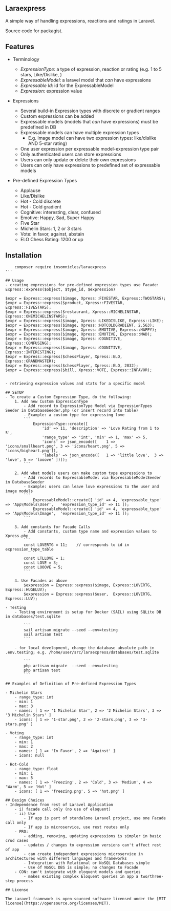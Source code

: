 ## Laraexpress

A simple way of handling expressions, reactions and ratings in Laravel.

Source code for packagist.

## Features
- Terminology
    * *ExpressionType*: a type of expression, reaction or rating (e.g. 1 to 5 stars, Like/Dislike,  )
    * *ExpressableModel*: a laravel model that *can* have expressions
    * *Expressable Id*: id for the ExpressableModel
    * *Expression*: expression value

- Expressions
    * Several build-in Expression types with discrete or gradient ranges
    * Custom expressions can be added
    * Expressable models (models that *can* have expressions) must be predefined in DB
    * Expressable models can have multiple expression types
        - E.g. Image model can have two expression types: like/dislike AND 5-star rating)
    * One user expression per expressable model-expression type pair
    * Only authenticated users can store expressions
    * Users can only update or delete their own expressions
    * Users can only have expressions to predefined set of expressable models

- Pre-defined Expression Types
    * Applause
    * Like/Dislike
    * Hot - Cold discrete
    * Hot - Cold gradient
    * Cognitive: interesting, clear, confused
    * Emotive: Happy, Sad, Super Happy
    * Five Star
    * Michelin Stars: 1, 2 or 3 stars
    * Vote: in favor, against, abstain
    * ELO Chess Rating: 1200 or up

## Installation

```
    composer require insomnicles/laraexpress
'''

## Usage
- creating expressions for pre-defined expression types use Facade: Express::express($object, $type_id, $expression)

```
    $expr = Express::express($image, Xpress::FIVESTAR, Express::TWOSTARS);
    $expr = Express::express($product, Xpress::FIVESTAR, Express::FIVESTARS);
    $expr = Express::express($restaurant, Xpress::MICHELINSTAR, Express::ONEMICHELINSTARS);
    $expr = Express::express($image, Xpress::LIKEDISLIKE, Express::LIKE);
    $expr = Express::express($image, Xpress::HOTCOLDGRADIENT, 2.563);
    $expr = Express::express($image, Xpress::EMOTIVE, Express::HAPPY);
    $expr = Express::express($image, Xpress::EMOTIVE, Express::MAD);
    $expr = Express::express($image, Xpress::COGNITIVE, Express::CONFUSING);
    $expr = Express::express($image, Xpress::COGNITIVE, Express::INTERESTING);
    $expr = Express::express($chessPlayer, Xpress::ELO, Express::GRANDMASTER);
    $expr = Express::express($chessPlayer, Xpress::ELO, 2832);
    $expr = Express::express($bill, Xpress::VOTE, Express::INFAVOR);
```

- retrieving expression values and stats for a specific model

## SETUP
- To create a Custom Expression Type, do the following:
    1. Add new Custom ExpressionType
        - Add record to ExpressionType Model via ExpressionTypes Seeder in DatabaseSeeder.php (or insert record into table)
        - Example: a custom type for expressing love
        ```
            ExpressionType::create([
                'id' => 11, 'description' => 'Love Rating from 1 to 5',
                'range_type' => 'int', 'min' => 1, 'max' => 5,
                'icons' => json_encode([    1 => 'icons/smallheart.png', 3 => 'icons/heart.png', 5 => 'icons/bigheart.png']),
                'labels' => json_encode([   1 => 'little love',  3 => 'love', 5 => 'looove' ])]);
        ```

    2. Add what models users can make custom type expressions to
        - Add records to ExpressableModel via ExpressableModelSeeder in DatabaseSeeder
        - Example: users can leave love expressions to the user and image models
        ```
            ExpressableModel::create([ 'id' => 4, 'expressable_type' => 'App\Models\User',   'expression_type_id' => 11 ]);
            ExpressableModel::create([ 'id' => 4, 'expressable_type' => 'App\Models\Image',  'expression_type_id' => 11 ]);
        ```

    3. Add constants for Facade Calls
        - Add constants, custom type name and expression values to Xpress.php
        ```
        const LOVERTG = 11;    // corresponds to id in expression_type_table

        const LTLLOVE = 1;
        const LOVE = 3;
        const LOOOVE = 5;
        ```

    4. Use Facades as above
        $expression = Express::express($image, Express::LOVERTG, Express::HUGELUV);
        $expression = Express::express($user,  Express::LOVERTG, Express::LUV);

- Testing
    - Testing environment is setup for Docker (SAIL) using SQLite DB in databases/test.sqlite

        ```
        sail artisan migrate --seed --env=testing
        sail artisan test
        ```

    - for local development, change the database absolute path in .env.testing; e.g. /home/user/src/laraexpress/databases/test.sqlite

        ```
        php artisan migrate  --seed --env=testing
        php artisan test
        ```

## Examples of Definition of Pre-defined Expression Types

- Michelin Stars
    - range_type: int
    - min: 1
    - max: 3
    - names: [ 1 => '1 Michelin Star', 2 => '2 Michelin Stars', 3 => '3 Michelin Stars' ]
    - icons: [ 1 => '1-star.png', 2 => '2-stars.png', 3 => '3-stars.png' ]

- Voting
    - range_type: int
    - min: 1
    - max: 2
    - names: [ 1 => 'In Favor', 2 => 'Against' ]
    - icons: null

- Hot-Cold
    - range_type: float
    - min: 1
    - max: 5
    - names: [ 1 => 'Freezing', 2 => 'Cold', 3 => 'Medium', 4 => 'Warm', 5 => 'Hot' ]
    - icons: [ 1 => 'freezing.png', 5 => 'hot.png' ]

## Design Choices
- Independence from rest of Laravel Application
    - i) facade call only (no use of eloquent)
    - ii) Use
        - If app is part of standalone Laravel project, use one Facade call only
        - If app is microservice, use rest routes only
    - PRO:
        - adding, removing, updating expressions is simpler in basic crud cases
        - updates / changes to expression versions can't affect rest of app
        - can create independent expressions microservice in architectures with different languages and frameworks
        - Integration with Relational or NoSQL Databases simple
        - Use of NoSQL DBS is simple; no changes to Facade
    - CON: can't integrate with eloquent models and queries
        - makes existing complex Eloquent queries in app a two/three-step process

## License

The Laravel framework is open-sourced software licensed under the [MIT license](https://opensource.org/licenses/MIT).
